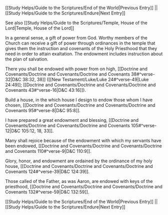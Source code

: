[[Study Helps/Guide to the Scriptures/End of the World|Previous Entry]]  ||  [[Study Helps/Guide to the Scriptures/Endure|Next Entry]]

 See also [[Study Helps/Guide to the Scriptures/Temple, House of the Lord|Temple, House of the Lord]]

 In a general sense, a gift of power from God. Worthy members of the Church can receive a gift of power through ordinances in the temple that gives them the instruction and covenants of the Holy Priesthood that they need in order to attain exaltation. The endowment includes instruction about the plan of salvation.

 There you shall be endowed with power from on high, [[Doctrine and Covenants/Doctrine and Covenants/Doctrine and Covenants 38#^verse-32|D&C 38:32, 38]] ([[New Testament/Luke/Luke 24#^verse-49|Luke 24:49]]; [[Doctrine and Covenants/Doctrine and Covenants/Doctrine and Covenants 43#^verse-16|D&C 43:16]]).

 Build a house, in the which house I design to endow those whom I have chosen, [[Doctrine and Covenants/Doctrine and Covenants/Doctrine and Covenants 95#^verse-8|D&C 95:8]].

 I have prepared a great endowment and blessing, [[Doctrine and Covenants/Doctrine and Covenants/Doctrine and Covenants 105#^verse-12|D&C 105:12, 18, 33]].

 Many shall rejoice because of the endowment with which my servants have been endowed, [[Doctrine and Covenants/Doctrine and Covenants/Doctrine and Covenants 110#^verse-9|D&C 110:9]].

 Glory, honor, and endowment are ordained by the ordinance of my holy house, [[Doctrine and Covenants/Doctrine and Covenants/Doctrine and Covenants 124#^verse-39|D&C 124:39]].

 Those called of the Father, as was Aaron, are endowed with keys of the priesthood, [[Doctrine and Covenants/Doctrine and Covenants/Doctrine and Covenants 132#^verse-59|D&C 132:59]].

[[Study Helps/Guide to the Scriptures/End of the World|Previous Entry]]  ||  [[Study Helps/Guide to the Scriptures/Endure|Next Entry]]